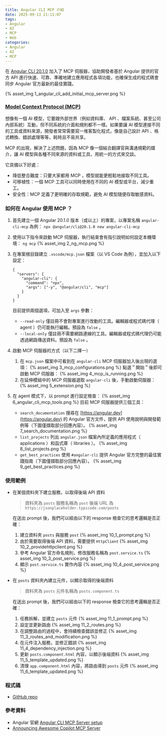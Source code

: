 ```yaml
---
title: Angular CLI MCP 介紹
date: 2025-09-13 21:11:07
tags:
- Angular
- AI
- MCP
- Web
categories:
- Angular
- AI
- MCP
---
```


在 [Angular CLI 20.1.0](https://github.com/angular/angular-cli/releases/tag/20.1.0) 加入了 MCP 伺服器，協助開發者基於 Angular 提供的官方 API 進行快速、可靠、準確地建立應用程式各項功能，也確保生成的程式碼會同步 Angular 官方最新的最佳實踐。

{% asset_img 1_angular_cli_add_initial_mcp_server.png %}

### [Model Context Protocol (MCP)](https://modelcontextprotocol.io/docs/getting-started/intro)

想像有一個 AI 模型，它要跟外部世界（例如資料庫、 API 、檔案系統、甚至公司內部系統）互動，但不同系統的介面和規則都不一樣。如果要讓 AI 模型連接不同的工具或資料來源，開發者常常需要寫一堆客製化程式，像是自己設計 API 、格式轉換、錯誤處理等等，耗時且不易共享。

MCP 的出現，解決了上述問題，因為 MCP 像一個結合翻譯官與溝通規範的媒介，讓 AI 模型與各種不同來源的資料或工具，用統一的方式來交談。

它具備以下好處：
* 降低整合難度：只要大家都用 MCP ，模型就能更輕鬆地接取不同工具。
* 可移植性：一個 MCP 工具可以同時使用在不同的 AI 模型或平台，減少重工。
* 安全性：MCP 定義了更明確的存取規範，避免 AI 模型隨便存取敏感資料。

### 如何在 Angular 使用 MCP ？

1. 首先建立一個 Angular 20.1.0 版本（或以上）的專案，以專案名稱 `angular-cli-mcp` 為例：
   `npx @angular/cli@20.1.0 new angular-cli-mcp`

2. 使用以下指令來啟動 MCP 伺服器，執行結束會有指引說明如何設定本機環境：
   `ng mcp`
   {% asset_img 2_ng_mcp.png %}

3. 在專案根目錄建立 `.vscode/mcp.json` 檔案（以 VS Code 為例），並加入以下設定：
   ```
   {
     "servers": {
       "angular-cli": {
         "command": "npx",
         "args": ["-y", "@angular/cli", "mcp"]
       }
     }
   }
   ```
   目前提供兩個選項，可加入至 `args` 參數：
   - `--read-only` 僅註冊不會對專案進行改動的工具。編輯器或程式碼代理（ agent ）仍可能執行編輯。預設為 `false` 。
   - `--local-only` 僅註冊不需要網路連線的工具。編輯器或程式碼代理仍可能透過網路傳送資料。預設為 `false` 。

4. 啟動 MCP 伺服器的方式（以下二擇一）
   1. 在 `mcp.json` 檔案中可看到在 `angular-cli` MCP 伺服器加入後出現的選項：
   {% asset_img 3_mcp_configurations.png %}
   點選＂開始＂後即可啟動 MCP 伺服器：
   {% asset_img 4_mcp_is_running.png %}
   2. 在延伸模組中的 MCP 伺服器選取 `angular-cli` 後，手動啟動伺服器：
   {% asset_img 5_extension.png %}

5. 在 agent 模式下，以 prompt 進行設定檢查：
   {% asset_img 6_angular_cli_mcp_tools.png %}
   目前 MCP 伺服器提供三個工具：
   - `search_documentation` 搜尋在 [https://angular.dev](https://angular.dev) 的 Angular 官方文件，提供 API 使用說明與開發範例等（下圖僅擷取部分回應內容）。
     {% asset_img 7_search_documentation.png %}
   - `list_projects` 列出 `angular.json` 檔案內所定義的應用程式（ applications ）和函式庫（ libraries ）。
     {% asset_img 8_list_projects.png %}
   - `get_best_practices` 使用 `#angular-cli` 提供 Angular 官方完整的最佳實踐指南（下圖僅擷取部分回應內容）。
     {% asset_img 9_get_best_practices.png %}

<!-- more -->

### 使用範例

* 在某個資料夾下建立服務，以取得後端 API 資料
   > 資料夾為 `posts`
   > 服務名稱為 `post`
   > 後端 URL 為 `https://jsonplaceholder.typicode.com/posts`

   在送出 prompt 後，我們可以經由以下的 response 檢查它的思考邏輯是否正確：
   1. 建立資料夾 `posts` 與服務 `post`
   {% asset_img 10_1_prompt.png %}
   2. 由於需要取得後端 API 資料，需要提供 `HttpClient`
   {% asset_img 10_2_providehttpclient.png %}
   3. 參考 Angular 官方命名規則，修改服務名稱為 `post.service.ts`
   {% asset_img 10_3_post_service.png %}
   4. 顯示 `post.service.ts` 實作內容
   {% asset_img 10_4_post_service.png %}

* 在 `posts` 資料夾內建立元件，以顯示取得的後端資料
   > 資料夾為 `posts`
   > 元件名稱為 `posts.component.ts`

   在送出 prompt 後，我們可以經由以下的 response 檢查它的思考邏輯是否正確：
   1. 任務拆解，並建立 `posts` 元件
   {% asset_img 11_1_prompt.png %}
   2. 設定並更新路由
   {% asset_img 11_2_routes.png %}
   3. 在調整路由的過程中，會持續檢查錯誤並修正
   {% asset_img 11_3_routes_and_modification.png %}
   4. 在元件注入服務，並修正錯誤
   {% asset_img 11_4_dependency_injection.png %}
   5. 更新 `posts.component.html` 內容，以顯示後端資料
   {% asset_img 11_5_template_updated.png %}
   6. 清理 `app.component.html` 內容，將路由導到 `posts` 元件
   {% asset_img 11_6_template_updated.png %}

### 程式碼
* [GitHub repo](https://github.com/Kun-Neng/angular-cli-mcp)

### 參考資料
* Angular 官網 [Angular CLI MCP Server setup](https://angular.dev/ai/mcp)
* [Announcing Awesome Copilot MCP Server](https://developer.microsoft.com/blog/announcing-awesome-copilot-mcp-server)

